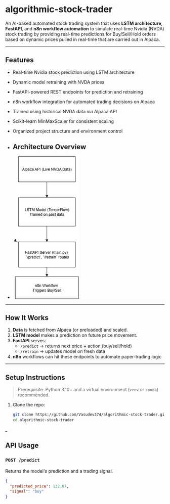 # algorithmic-stock-trader
An AI-based automated stock trading system that uses **LSTM architecture**, **FastAPI**, and **n8n workflow automation** to simulate real-time Nvidia (NVDA) stock trading by providing real-time predictions for Buy/Sell/Hold orders based on dynamic prices pulled in real-time that are carried out in Alpaca. 

---

## Features

-  Real-time Nvidia stock prediction using LSTM architecture 
-  Dynamic model retraining with NVDA prices 
-  FastAPI-powered REST endpoints for prediction and retraining
-  n8n workflow integration for automated trading decisions on Alpaca
-  Trained using historical NVDA data via Alpaca API
-  Scikit-learn MinMaxScaler for consistent scaling
-  Organized project structure and environment control

- ## Architecture Overview
- ![Architecture Diagram](Architecture.png)


-  ---

##  How It Works

1. **Data** is fetched from Alpaca (or preloaded) and scaled.
2. **LSTM model** makes a prediction on future price movement.
3. **FastAPI** serves:
   - `/predict` → returns next price + action (buy/sell/hold)
   - `/retrain` → updates model on fresh data
4. **n8n** workflows can hit these endpoints to automate paper-trading logic

---

##  Setup Instructions

> Prerequisite: Python 3.10+ and a virtual environment (`venv` or `conda`) recommended.

1. Clone the repo:
   ```bash
   git clone https://github.com/Vasudev374/algorithmic-stock-trader.git
   cd algorithmic-stock-trader
_
##  API Usage

### `POST /predict`
Returns the model's prediction and a trading signal.

```json
{
  "predicted_price": 132.87,
  "signal": "buy"
}



